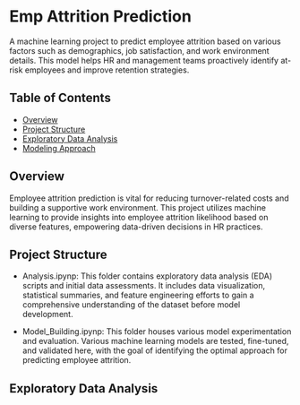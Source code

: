 # Emp Attrition Prediction
A machine learning project to predict employee attrition based on various factors such as demographics,
job satisfaction, and work environment details.
This model helps HR and management teams proactively identify at-risk employees and improve retention strategies.

## Table of Contents
- [Overview](#overview)
- [Project Structure](#project-structure)
- [Exploratory Data Analysis](#Exploratory-Data-Analysis)
- [Modeling Approach](#modeling-approach)


  

## Overview
Employee attrition prediction is vital for reducing turnover-related costs and building a supportive work environment. This project utilizes machine learning to provide insights into employee attrition likelihood based on diverse features, empowering data-driven decisions in HR practices.

## Project Structure
* Analysis.ipynp: This folder contains exploratory data analysis (EDA) scripts and initial data assessments. It includes data visualization, statistical summaries, and feature engineering efforts to gain a comprehensive understanding of the dataset before model development.

* Model_Building.ipynp: This folder houses various model experimentation and evaluation. Various machine learning models are tested, fine-tuned, and validated here, with the goal of identifying the optimal approach for predicting employee attrition.
## Exploratory Data Analysis
